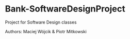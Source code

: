 # Bank-SoftwareDesignProject
Project for Software Design classes

Authors:
Maciej Wójcik & Piotr Mitkowski
